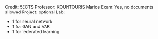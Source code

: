 Credit: 5ECTS
Professor: KOUNTOURIS Marios
Exam: Yes, no documents allowed
Project: optional
Lab: 
+ 1 for neural network
+ 1 for GAN and VAR
+ 1 for federated learning
